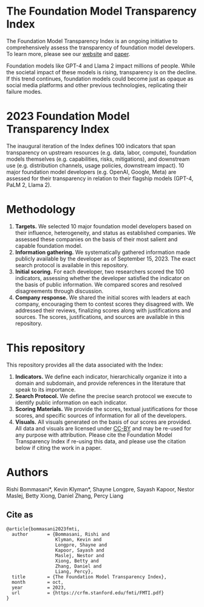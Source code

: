 # The Foundation Model Transparency Index

The Foundation Model Transparency Index is an ongoing initiative to comprehensively assess the transparency of foundation model developers. To learn more, please see our [website](https://crfm.stanford.edu/fmti/) and [paper](https://arxiv.org/abs/2310.12941).  

Foundation models like GPT-4 and Llama 2 impact millions of people. While the societal impact of these models is rising, transparency is on the decline. If this trend continues, foundation models could become just as opaque as social media platforms and other previous technologies, replicating their failure modes.

# 2023 Foundation Model Transparency Index
The inaugural iteration of the Index defines 100 indicators that span transparency on upstream resources (e.g. data, labor, compute), foundation models themselves (e.g. capabilities, risks, mitigations), and downstream use (e.g. distribution channels, usage policies, downstream impact). 
10 major foundation model developers (e.g. OpenAI, Google, Meta) are assessed for their transparency in relation to their flagship models (GPT-4, PaLM 2, Llama 2).

# Methodology
1. **Targets.** We selected 10 major foundation model developers based on their influence, heterogeneity, and status as established companies. We assessed these companies on the basis of their most salient and capable foundation model.
2. **Information gathering.** We systematically gathered information made publicly available by the developer as of September 15, 2023. The exact search protocol is available in this repository.
3. **Initial scoring.** For each developer, two researchers scored the 100 indicators, assessing whether the developer satisfied the indicator on the basis of public information. We compared scores and resolved disagreements through discussion.
4. **Company response.** We shared the initial scores with leaders at each company, encouraging them to contest scores they disagreed with. We addressed their reviews, finalizing scores along with justifications and sources. The scores, justifications, and sources are available in this repository.

# This repository
This repository provides all the data associated with the Index:
1. **Indicators.** We define each indicator, hierarchically organize it into a domain and subdomain, and provide references in the literature that speak to its importance.
2. **Search Protocol.** We define the precise search protocol we execute to identify public information on each indicator.
3. **Scoring Materials.** We provide the scores, textual justifications for those scores, and specific sources of information for all of the developers.
4. **Visuals.** All visuals generated on the basis of our scores are provided.
All data and visuals are licensed under [CC-BY](https://creativecommons.org/share-your-work/cclicenses/) and may be re-used for any purpose with attribution. Please cite the Foundation Model Transparency Index if re-using this data, and please use the citation below if citing the work in a paper.

# Authors
Rishi Bommasani*, Kevin Klyman*, Shayne Longpre, Sayash Kapoor, Nestor Maslej, Betty Xiong, Daniel Zhang, Percy Liang

## Cite as

```
@article{bommasani2023fmti,
  author       = {Bommasani, Rishi and
                  Klyman, Kevin and
                  Longpre, Shayne and
                  Kapoor, Sayash and
                  Maslej, Nestor and
                  Xiong, Betty and
                  Zhang, Daniel and
                  Liang, Percy},
  title        = {The Foundation Model Transparency Index},
  month        = oct,
  year         = 2023,
  url          = {https://crfm.stanford.edu/fmti/FMTI.pdf}
}
```
